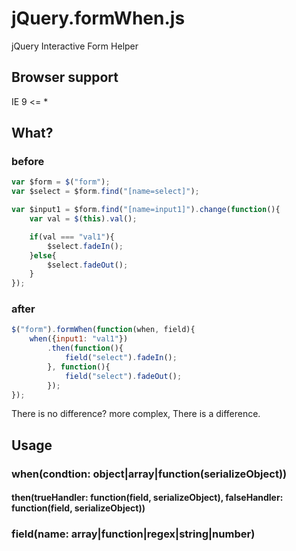 jQuery.formWhen.js
==============================
jQuery Interactive Form Helper

Browser support
---
IE 9 <= *

What?
---
### before
```js
var $form = $("form");
var $select = $form.find("[name=select]");

var $input1 = $form.find("[name=input1]").change(function(){
    var val = $(this).val();

    if(val === "val1"){
        $select.fadeIn();
    }else{
        $select.fadeOut();
    }
});
```

### after
```js
$("form").formWhen(function(when, field){
    when({input1: "val1"})
        .then(function(){
            field("select").fadeIn();
        }, function(){
            field("select").fadeOut();
        });
});
```

There is no difference? more complex, There is a difference.

Usage
---
### when(condtion: object|array|function(serializeObject))

#### then(trueHandler: function(field, serializeObject), falseHandler: function(field, serializeObject))

### field(name: array|function|regex|string|number) 

